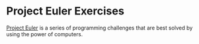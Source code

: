 # Project Euler Exercises
[Project Euler](http://projecteuler.net/) is a series of programming challenges that are best solved by using the power of computers.
